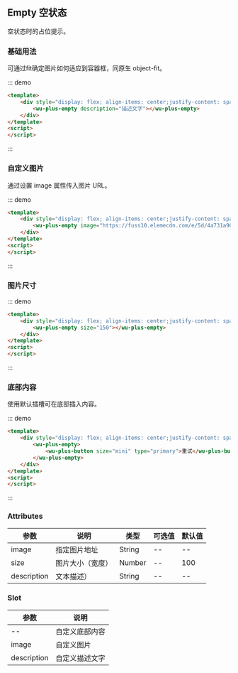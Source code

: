 ## Empty 空状态

空状态时的占位提示。

### 基础用法

可通过fit确定图片如何适应到容器框，同原生 object-fit。

::: demo
```html
<template>
    <div style="display: flex; align-items: center;justify-content: space-around;padding: 16px">
        <wu-plus-empty description="描述文字"></wu-plus-empty>
    </div>
</template>
<script>
</script>
```
:::

### 自定义图片

通过设置 image 属性传入图片 URL。

::: demo
```html
<template>
    <div style="display: flex; align-items: center;justify-content: space-around;padding: 16px">
        <wu-plus-empty image="https://fuss10.elemecdn.com/e/5d/4a731a90594a4af544c0c25941171jpeg.jpeg"></wu-plus-empty>
    </div>
</template>
<script>
</script>
```
:::

### 图片尺寸

::: demo
```html
<template>
    <div style="display: flex; align-items: center;justify-content: space-around;padding: 16px">
        <wu-plus-empty size="150"></wu-plus-empty>
    </div>
</template>
<script>
</script>
```
:::

### 底部内容

使用默认插槽可在底部插入内容。

::: demo
```html
<template>
    <div style="display: flex; align-items: center;justify-content: space-around;padding: 16px">
        <wu-plus-empty>
            <wu-plus-button size="mini" type="primary">重试</wu-plus-button>
        </wu-plus-empty>
    </div>
</template>
<script>
</script>
```
:::

### Attributes

| 参数      | 说明    | 类型     | 可选值 | 默认值  |
|---------- |-------- |--------|-----|------|
| image | 指定图片地址 | String | --  | --   |
| size | 图片大小（宽度） | Number | --  | 100  |
| description | 文本描述） | String | --  | --   |


### Slot

| 参数      | 说明    |
|---------- |-------- |
| --  | 自定义底部内容 |
| image  | 自定义图片 |
| description  | 自定义描述文字 |
